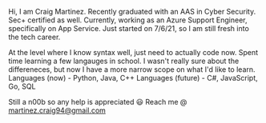 Hi, I am Craig Martinez.
Recently graduated with an AAS in Cyber Security. Sec+ certified as well.
Currently, working as an Azure Support Engineer, specifically on App Service.
Just started on 7/6/21, so I am still fresh into the tech career. 

At the level where I know syntax well, just need to actually code now. 
Spent time learning a few langauges in school. I wasn't really sure about the 
differeneces, but now I have a more narrow scope on what I'd like to learn. 
Languages (now) - Python, Java, C++
Languages (future) - C#, JavaScript, Go, SQL

Still a n00b so any help is appreciated 😃
Reach me @ martinez.craig94@gmail.com


<!---
Cmarti3399/Cmarti3399 is a ✨ special ✨ repository because its `README.md` (this file) appears on your GitHub profile.
You can click the Preview link to take a look at your changes.
--->
